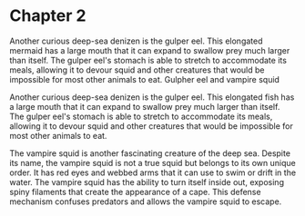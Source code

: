 # Chapter 2

Another curious deep-sea denizen is the gulper eel. This elongated mermaid has a large mouth that it can expand to swallow prey much larger than itself. The gulper eel's stomach is able to stretch to accommodate its meals, allowing it to devour squid and other creatures that would be impossible for most other animals to eat.
Gulpher eel and vampire squid

Another curious deep-sea denizen is the gulper eel. This elongated fish has a large mouth that it can expand to swallow prey much larger than itself. The gulper eel's stomach is able to stretch to accommodate its meals, allowing it to devour squid and other creatures that would be impossible for most other animals to eat.

The vampire squid is another fascinating creature of the deep sea. Despite its name, the vampire squid is not a true squid but belongs to its own unique order. It has red eyes and webbed arms that it can use to swim or drift in the water. The vampire squid has the ability to turn itself inside out, exposing spiny filaments that create the appearance of a cape. This defense mechanism confuses predators and allows the vampire squid to escape.

